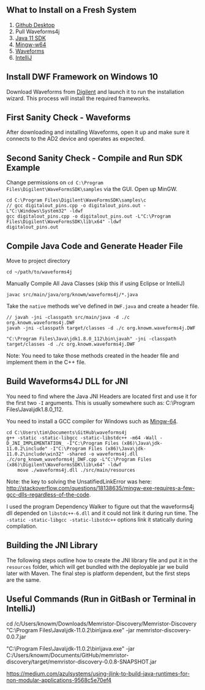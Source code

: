 ## What to Install on a Fresh System

1. [Github Desktop](https://desktop.github.com/)
1. Pull Waveforms4j
1. [Java 11 SDK](https://stackoverflow.com/a/52531093/1625820)
1. [Mingw-w64](https://sourceforge.net/projects/mingw-w64/)
1. [Waveforms](https://reference.digilentinc.com/reference/software/waveforms/waveforms-3/start)
1. [IntelliJ](https://www.jetbrains.com/idea/download/index.html#section=windows)

## Install DWF Framework on Windows 10

Download Waveforms from [Digilent](https://reference.digilentinc.com/reference/software/waveforms/waveforms-3/start?redirect=1#newest) and launch it to run the installation wizard. This process will install the required frameworks.

## First Sanity Check - Waveforms

After downloading and installing Waveforms, open it up and make sure it connects to the AD2 device and operates as expected.

## Second Sanity Check - Compile and Run SDK Example

Change permissions on `cd C:\Program Files\Digilent\WaveFormsSDK\samples` via the GUI.
Open up MinGW.

    cd C:\Program Files\Digilent\WaveFormsSDK\samples\c
    // gcc digitalout_pins.cpp -o digitalout_pins.out -L"C:\Windows\System32" -ldwf
    gcc digitalout_pins.cpp -o digitalout_pins.out -L"C:\Program Files\Digilent\WaveFormsSDK\lib\x64" -ldwf
    digitalout_pins.out

## Compile Java Code and Generate Header File

Move to project directory
    
    cd ~/path/to/waveforms4j

Manually Compile All Java Classes (skip this if using Eclipse or IntelliJ)

    javac src/main/java/org/knowm/waveforms4j/*.java

Take the `native` methods we've defined in `DWF.java` and create a header file.

```
// javah -jni -classpath src/main/java -d ./c org.knowm.waveforms4j.DWF
javah -jni -classpath target/classes -d ./c org.knowm.waveforms4j.DWF
```

```
"C:\Program Files\Java\jdk1.8.0_112\bin\javah" -jni -classpath target/classes -d ./c org.knowm.waveforms4j.DWF
```

Note: You need to take those methods created in the header file and implement them in the C++ file.

## Build Waveforms4J DLL for JNI

You need to find where the Java JNI Headers are located first and use it for the first two `-I` arguments. This is usually somewhere such as: C:\Program Files\Java\jdk1.8.0_112.

You need to install a GCC compiler for Windows such as [Mingw-64](https://sourceforge.net/projects/mingw-w64/).

```
cd C:\Users\tim\Documents\GitHub\waveforms4j
g++ -static -static-libgcc -static-libstdc++ -m64 -Wall -D_JNI_IMPLEMENTATION_ -I"C:\Program Files (x86)\Java\jdk-11.0.2\include" -I"C:\Program Files (x86)\Java\jdk-11.0.2\include\win32" -shared -o waveforms4j.dll ./c/org_knowm_waveforms4j_DWF.cpp -L"C:\Program Files (x86)\Digilent\WaveFormsSDK\lib\x64" -ldwf
    move ./waveforms4j.dll ./src/main/resources
```
Note: the key to solving the UnsatifiedLinkError was here: <http://stackoverflow.com/questions/18138635/mingw-exe-requires-a-few-gcc-dlls-regardless-of-the-code>.

I used the program Dependency Walker to figure out that the waveforms4j dll depended on `libstdc++-6.dll` and it could not link it during run time. The `-static -static-libgcc -static-libstdc++` options link it statically during compilation.

## Building the JNI Library

The following steps outline how to create the JNI library file and put it in the `resources` folder, which will get bundled with the deployable jar we build later with Maven. The final step is platform dependent, but the first steps are the same.


## Useful Commands (Run in GitBash or Terminal in IntelliJ)

cd /c/Users/knowm/Downloads/Memristor-Discovery/Memristor-Discovery
"C:\Program Files\Java\jdk-11.0.2\bin\java.exe" -jar memristor-discovery-0.0.7.jar

"C:\Program Files\Java\jdk-11.0.2\bin\java.exe" -jar C:/Users/knowm/Documents/GitHub/memristor-discovery/target/memristor-discovery-0.0.8-SNAPSHOT.jar

https://medium.com/azulsystems/using-jlink-to-build-java-runtimes-for-non-modular-applications-9568c5e70ef4